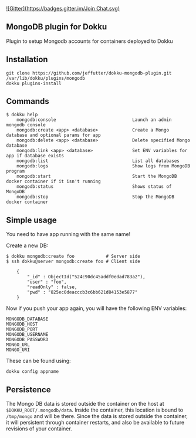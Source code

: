 [![Gitter](https://badges.gitter.im/Join Chat.svg)](https://gitter.im/jeffutter/dokku-mongodb-plugin?utm_source=badge&utm_medium=badge&utm_campaign=pr-badge&utm_content=badge)

MongoDB plugin for Dokku
---------------------------
Plugin to setup Mongodb accounts for containers deployed to Dokku


Installation
------------
```
git clone https://github.com/jeffutter/dokku-mongodb-plugin.git /var/lib/dokku/plugins/mongodb
dokku plugins-install
```


Commands
--------
```
$ dokku help
    mongodb:console                 		    Launch an admin mongodb console
    mongodb:create <app> <database> 		    Create a Mongo database and optional params for app
    mongodb:delete <app> <database> 		    Delete specified Mongo database
    mongodb:link <app> <database>	       	    Set ENV variables for app if database exists
    mongodb:list                    		    List all databases
    mongodb:logs                    		    Show logs from MongoDB program
    mongodb:start                   		    Start the MongoDB docker container if it isn't running
    mongodb:status                  		    Shows status of MongoDB
    mongodb:stop                    		    Stop the MongoDB docker container
```

Simple usage
------------
You need to have app running with the same name!

Create a new DB:
```
$ dokku mongodb:create foo            # Server side
$ ssh dokku@server mongodb:create foo # Client side

    {
        "_id" : ObjectId("524c90dc45addf0edad783a2"),
        "user" : "foo",
        "readOnly" : false,
        "pwd" : "825ec0deacccb3c6bb621d84153e5877"
    }

```

Now if you push your app again, you will have the following ENV variables:
```
MONGODB_DATABASE
MONGODB_HOST
MONGODB_PORT
MONGODB_USERNAME
MONGODB_PASSWORD
MONGO_URL
MONGO_URI
```

These can be found using:
```
dokku config appname
```

Persistence
-----------

The Mongo DB data is stored outside the container on the host at `$DOKKU_ROOT/.mongodb/data`. Inside the container, this location is bound to `/tmp/mongo` and will be there. 
Since the data is stored outside the container, it will persistent through container restarts, and also be available to future revisions of your container. 

